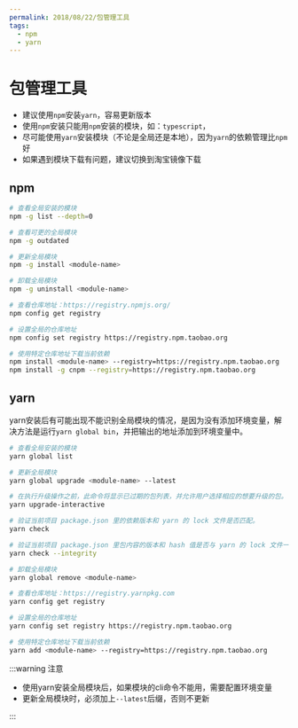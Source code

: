 ```yaml
---
permalink: 2018/08/22/包管理工具
tags:
  - npm
  - yarn
---
```

# 包管理工具

- 建议使用`npm`安装`yarn`，容易更新版本
- 使用`npm`安装只能用`npm`安装的模块，如：`typescript`，
- 尽可能使用`yarn`安装模块（不论是全局还是本地），因为`yarn`的依赖管理比`npm`好
- 如果遇到模块下载有问题，建议切换到淘宝镜像下载

## npm

```bash
# 查看全局安装的模块
npm -g list --depth=0

# 查看可更的全局模块
npm -g outdated

# 更新全局模块
npm -g install <module-name>

# 卸载全局模块
npm -g uninstall <module-name>

# 查看仓库地址：https://registry.npmjs.org/
npm config get registry

# 设置全局的仓库地址
npm config set registry https://registry.npm.taobao.org

# 使用特定仓库地址下载当前依赖
npm install <module-name> --registry=https://registry.npm.taobao.org
npm install -g cnpm --registry=https://registry.npm.taobao.org
```

## yarn

yarn安装后有可能出现不能识别全局模块的情况，是因为没有添加环境变量，解决方法是运行`yarn global bin`，并把输出的地址添加到环境变量中。

```bash
# 查看全局安装的模块
yarn global list

# 更新全局模块
yarn global upgrade <module-name> --latest

# 在执行升级操作之前，此命令将显示已过期的包列表，并允许用户选择相应的想要升级的包。
yarn upgrade-interactive

# 验证当前项目 package.json 里的依赖版本和 yarn 的 lock 文件是否匹配。
yarn check

# 验证当前项目 package.json 里包内容的版本和 hash 值是否与 yarn 的 lock 文件一致。 这有助于验证包依赖没有更改。
yarn check --integrity

# 卸载全局模块
yarn global remove <module-name>

# 查看仓库地址：https://registry.yarnpkg.com
yarn config get registry

# 设置全局的仓库地址
yarn config set registry https://registry.npm.taobao.org

# 使用特定仓库地址下载当前依赖
yarn add <module-name> --registry=https://registry.npm.taobao.org
```

:::warning 注意

- 使用yarn安装全局模块后，如果模块的cli命令不能用，需要配置环境变量
- 更新全局模块时，必须加上`--latest`后缀，否则不更新

:::
